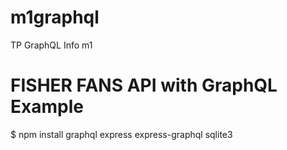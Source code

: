 # m1graphql
TP GraphQL Info m1

# FISHER FANS API with GraphQL Example

$ npm install graphql express express-graphql sqlite3